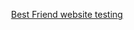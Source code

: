 <p align='center'>
  <a href = "https://docs.google.com/spreadsheets/d/1t8-BA77XRO16d8yrSGIqmqQNsM1rPcMch1Yy1TJO904/edit?usp=sharing">
         Best Friend website testing    
  </a>
</p>
